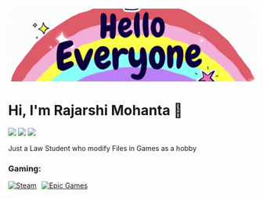 <p>
  <img src="https://raw.githubusercontent.com/Vivekagent47/Vivekagent47/master/hello.svg">
</p>

# Hi, I'm Rajarshi Mohanta 👋

[<img src="https://img.shields.io/badge/linktree-%231DA1F2.svg?&style=for-the-badge&logo=linktree&logoColor=white">](https://guns.lol/badmoshnath)
[<img src="https://img.shields.io/badge/twitter-%231DA1F2.svg?&style=for-the-badge&logo=twitter&logoColor=white">](https://twitter.com/_Badmoshnath)
[<img src="https://img.shields.io/badge/linkedin-%230077B5.svg?&style=for-the-badge&logo=linkedin&logoColor=white">](https://www.linkedin.com/in/badmoshnath)

Just a Law Student who modify Files in Games as a hobby
<br/>

### Gaming:
<div style="display: flex; gap: 10px;">
  <a href="https://steamcommunity.com/profiles/76561199483441874" target="_blank">
    <img src="https://img.shields.io/badge/Steam-%23000000.svg?&style=for-the-badge&logo=steam&logoColor=white" alt="Steam">
  </a>
  <a href="https://store.epicgames.com/en-US/u/03c12ca4ce6b43da94bffb4a2350d13a" target="_blank">
    <img src="https://img.shields.io/badge/epic%20games%20-%23000000.svg?&style=for-the-badge&logo=epic%20games&logoColor=white" alt="Epic Games">
  </a>
</div>

</div>
<br>
